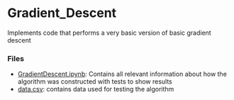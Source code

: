 # Gradient_Descent
Implements code that performs a very basic version of basic gradient descent 

### Files
* <u>GradientDescent.ipynb</u>: Contains all relevant information about how the algorithm was constructed with tests to show results
* <u>data.csv</u>: contains data used for testing the algorithm
